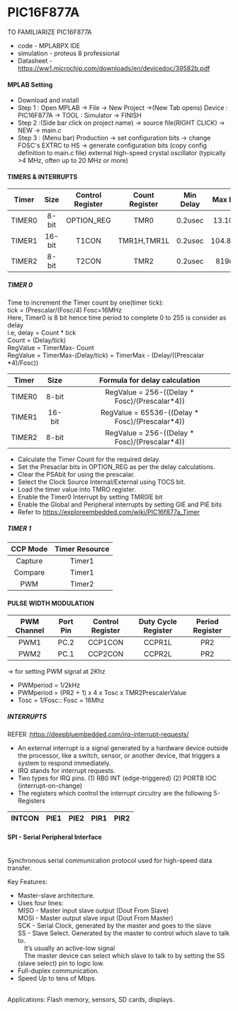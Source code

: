 # PIC16F877A
TO FAMILIARIZE PIC16F877A

* code - MPLABPX IDE
* simulation - proteus 8 professional
* Datasheet - https://ww1.microchip.com/downloads/en/devicedoc/39582b.pdf

#### MPLAB Setting
 * Download and install
 * Step 1 : Open MPLAB -> File -> New Project ->(New Tab opens) Device : PIC16F877A -> TOOL : Simulator -> FINISH
 * Step 2 :(Side bar click on project name) -> source file(RIGHT CLICK) -> NEW -> main.c
 * Step 3 : (Menu bar) Production -> set configuration bits -> change FOSC's EXTRC to HS -> generate configuration bits (copy config definition to main.c file) external high-speed crystal oscillator (typically >4 MHz, often up to 20 MHz or more)
   
#### TIMERS & INTERRUPTS

|Timer	|Size	|Control Register	|Count Register|	Min Delay|	Max Delay|
|:---:|:--:|:---:|:--:|:--:|:---:|
|TIMER0|	8-bit|OPTION_REG|	TMR0	|0.2usec	|13.107ms|
|TIMER1|	16-bit|	T1CON|	TMR1H,TMR1L|	0.2usec	|104.857ms|
|TIMER2|	8-bit|	T2CON	|TMR2|	0.2usec	|819usec|


##### TIMER 0 

Time to increment the Timer count by one(timer tick):
<br> tick = (Prescalar/(Fosc/4)  Fosc=16MHz
<br> Here, Timer0 is 8 bit hence time period to complete 0 to 255 is consider as delay 
<br> i.e, delay = Count * tick
<br> Count = (Delay/tick)
<br> RegValue = TimerMax- Count
<br> RegValue = TimerMax-(Delay/tick) = TimerMax - (Delay/((Prescalar *4)/Fosc))




|Timer|	Size|	Formula for delay calculation|
|:---:|:--:|:---:|
|TIMER0	|8-bit|	RegValue = 256-((Delay * Fosc)/(Prescalar*4))|
TIMER1 |16-bit|	RegValue = 65536-((Delay * Fosc)/(Prescalar*4))|
TIMER2	|8-bit	|RegValue = 256-((Delay * Fosc)/(Prescalar*4))|

* Calculate the Timer Count for the required delay.
* Set the Presaclar bits in OPTION_REG as per the delay calculations.
* Clear the PSAbit for using the prescalar.
* Select the Clock Source Internal/External using TOCS bit.
* Load the timer value into TMRO register.
* Enable the Timer0 Interrupt by setting TMR0IE bit
* Enable the Global and Peripheral interrupts by setting GIE and PIE bits
* Refer to https://exploreembedded.com/wiki/PIC16f877a_Timer


##### TIMER 1

 |CCP Mode | Timer Resource| 
 |:--:|:---:|
|Capture|	Timer1|
|Compare	|Timer1|
|PWM	|Timer2|

#### PULSE WIDTH MODULATION

|PWM Channel|	Port Pin|	Control Register|	Duty Cycle Register	|Period Register|
|:---:|:--:|:---:|:--:|:--:|
|PWM1|	PC.2|	CCP1CON|	CCPR1L|	PR2|
|PWM2|	PC.1|	CCP2CON|	CCPR2L|	PR2|

-> for setting PWM signal at 2Khz
* PWMperiod = 1/2kHz
* PWMperiod = (PR2 + 1) x 4 x Tosc x TMR2PrescalerValue
* Tosc = 1/Fosc:: Fosc = 16Mhz 


##### INTERRUPTS

 REFER :https://deepbluembedded.com/irq-interrupt-requests/
 
* An external interrupt is a signal generated by a hardware device outside the processor, like a switch, sensor, or another device, that triggers a system to respond immediately.
* IRQ stands for interrupt requests.
* Two types for IRQ pins.
        (1) RB0 INT (edge-triggered)
        (2) PORTB IOC (interrupt-on-change)
* The registers which control the interrupt circuitry are the following 5-Registers

|INTCON|	PIE1|	PIE2|	PIR1|	PIR2|
|:---:|:---:|:--:|:--:|:---:|

#### SPI - Serial Peripheral Interface

<br> Synchronous serial communication protocol used for high-speed data transfer.

Key Features:
* Master-slave architecture.
* Uses four lines:
  <br> MISO - Master input slave output (Dout From Slave)
  <br> MOSI - Master output slave input (Dout From Master)
  <br> SCK - Serial Clock, generated by the master and goes to the slave
  <br> SS - Slave Select. Generated by the master to control which slave to talk to.
  <br> &ensp;&ensp;It’s usually an active-low signal
  <br> &ensp;&ensp;The master device can select which slave to talk to by setting the SS (slave select) pin to logic low.
* Full-duplex communication.
* Speed Up to tens of Mbps.

<br> Applications: Flash memory, sensors, SD cards, displays.



